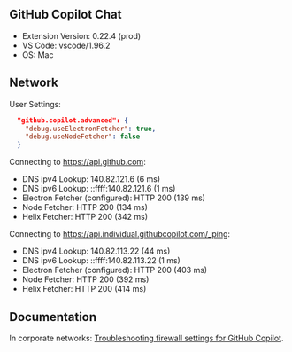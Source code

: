 ## GitHub Copilot Chat

- Extension Version: 0.22.4 (prod)
- VS Code: vscode/1.96.2
- OS: Mac

## Network

User Settings:

```json
  "github.copilot.advanced": {
    "debug.useElectronFetcher": true,
    "debug.useNodeFetcher": false
  }
```

Connecting to https://api.github.com:

- DNS ipv4 Lookup: 140.82.121.6 (6 ms)
- DNS ipv6 Lookup: ::ffff:140.82.121.6 (1 ms)
- Electron Fetcher (configured): HTTP 200 (139 ms)
- Node Fetcher: HTTP 200 (134 ms)
- Helix Fetcher: HTTP 200 (342 ms)

Connecting to https://api.individual.githubcopilot.com/_ping:

- DNS ipv4 Lookup: 140.82.113.22 (44 ms)
- DNS ipv6 Lookup: ::ffff:140.82.113.22 (1 ms)
- Electron Fetcher (configured): HTTP 200 (403 ms)
- Node Fetcher: HTTP 200 (392 ms)
- Helix Fetcher: HTTP 200 (414 ms)

## Documentation

In corporate networks: [Troubleshooting firewall settings for GitHub Copilot](https://docs.github.com/en/copilot/troubleshooting-github-copilot/troubleshooting-firewall-settings-for-github-copilot).
